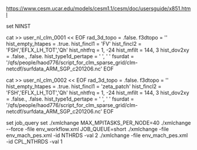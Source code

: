 https://www.cesm.ucar.edu/models/cesm1.1/cesm/doc/usersguide/x851.html

set NINST

cat >> user_nl_clm_0001 << EOF
rad_3d_topo = .false.
f3dtopo = ''
hist_empty_htapes = .true.
hist_fincl1 = 'FV'
hist_fincl2 = 'FSH','EFLX_LH_TOT','Qh'
hist_nhtfrq = 1, -24
hist_mfilt  = 144, 3
hist_dov2xy = .false., .false.
hist_type1d_pertape = ' ', ' '
fsurdat = '/qfs/people/haod776/script_for_clm_sparse_grid/clm-netcdf/surfdata_ARM_SGP_c201206.nc'
EOF

cat >> user_nl_clm_0002 << EOF
rad_3d_topo = .false.
f3dtopo = ''
hist_empty_htapes = .true.
hist_fincl1 = 'zeta_patch'
hist_fincl2 = 'FSH','EFLX_LH_TOT','Qh'
hist_nhtfrq = 1, -24
hist_mfilt  = 144, 3
hist_dov2xy = .false., .false.
hist_type1d_pertape = ' ', ' '
fsurdat = '/qfs/people/haod776/script_for_clm_sparse_grid/clm-netcdf/surfdata_ARM_SGP_c201206.nc'
EOF


set job_query
set ./xmlchange MAX_MPITASKS_PER_NODE=40
./xmlchange --force -file env_workflow.xml JOB_QUEUE=short
./xmlchange -file env_mach_pes.xml -id NTHRDS -val 2
./xmlchange -file env_mach_pes.xml -id CPL_NTHRDS -val 1
